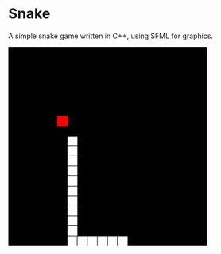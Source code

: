 # Snake

A simple snake game written in C++, using SFML for graphics.

<img src="snake2.png" width=400 />
